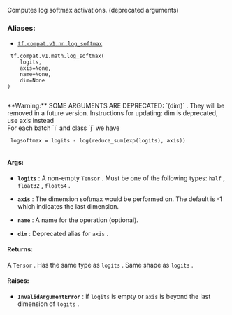 Computes log softmax activations. (deprecated arguments)



### Aliases:

- [ `tf.compat.v1.nn.log_softmax` ](/api_docs/python/tf/compat/v1/math/log_softmax)



```
 tf.compat.v1.math.log_softmax(
    logits,
    axis=None,
    name=None,
    dim=None
)
 
```


<aside class="warning">**Warning:**  SOME ARGUMENTS ARE DEPRECATED:  `(dim)` . They will be removed in a future version.
Instructions for updating:
dim is deprecated, use axis instead</aside>
For each batch  `i`  and class  `j`  we have



```
 logsoftmax = logits - log(reduce_sum(exp(logits), axis))
 
```



#### Args:

- **`logits`** : A non-empty  `Tensor` . Must be one of the following types:  `half` ,
 `float32` ,  `float64` .

- **`axis`** : The dimension softmax would be performed on. The default is -1 which
indicates the last dimension.

- **`name`** : A name for the operation (optional).

- **`dim`** : Deprecated alias for  `axis` .



#### Returns:
A  `Tensor` . Has the same type as  `logits` . Same shape as  `logits` .



#### Raises:

- **`InvalidArgumentError`** : if  `logits`  is empty or  `axis`  is beyond the last
dimension of  `logits` .

